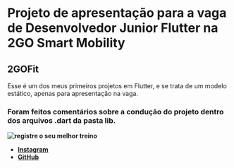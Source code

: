 # Projeto de apresentação para a vaga de Desenvolvedor Junior Flutter na 2GO Smart Mobility
## 2GOFit

Esse é um dos meus primeiros projetos em Flutter, e se trata de um modelo estático, apenas para apresentação na vaga. 
### Foram feitos comentários sobre a condução do projeto dentro dos arquivos .dart da pasta <b>lib<b>.

![registre o seu melhor treino](https://user-images.githubusercontent.com/61065553/213046382-2b59ca3a-3f8a-45b2-90f8-518cede46d44.png)

- [Instagram](https://www.instagram.com/gabrielvianna__/)
- [GitHub](https://github.com/gabrielviannadev)
